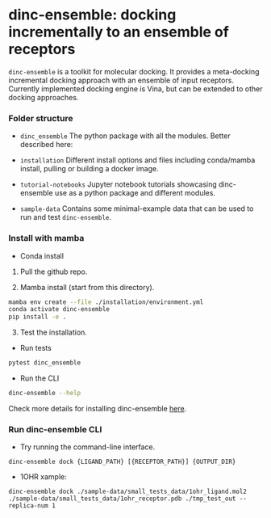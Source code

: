 # dinc-ensemble: docking incrementally to an ensemble of receptors 

`dinc-ensemble` is a toolkit for molecular docking. It provides a meta-docking incremental docking approach with an ensemble of input receptors. Currently implemented docking engine is Vina, but can be extended to other docking approaches.

### Folder structure

- `dinc_ensemble`
The python package with all the modules.
Better described here: 

- `installation`
Different install options and files including conda/mamba install, pulling or building a docker image.

-  `tutorial-notebooks`
Jupyter notebook tutorials showcasing dinc-ensemble use as a python package and different modules. 

-  `sample-data`
Contains some minimal-example data that can be used to run and test `dinc-ensemble`.

### Install with mamba

- Conda install
1. Pull the github repo.

2. Mamba install (start from this directory).

```bash
mamba env create --file ./installation/environment.yml
conda activate dinc-ensemble
pip install -e . 
```

3. Test the installation.

- Run tests
```bash
pytest dinc_ensemble
```
- Run the CLI
```bash
dinc-ensemble --help
```
Check more details for installing dinc-ensemble [here]().

### Run dinc-ensemble CLI

- Try running the command-line interface. 

`dinc-ensemble dock {LIGAND_PATH} [{RECEPTOR_PATH}] {OUTPUT_DIR}`

- 1OHR xample:

`dinc-ensemble dock ./sample-data/small_tests_data/1ohr_ligand.mol2 ./sample-data/small_tests_data/1ohr_receptor.pdb ./tmp_test_out --replica-num 1`


